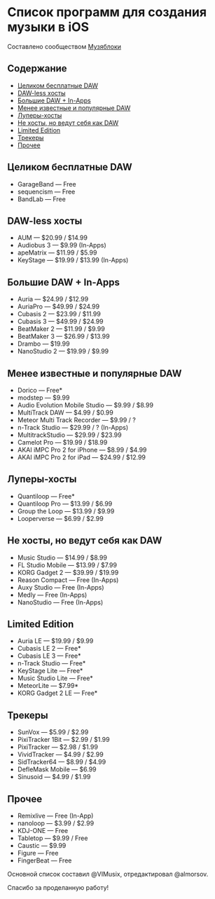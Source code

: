 # Список программ для создания музыки в iOS
Составлено сообществом [Музяблоки](https://t.me/muzapples_chat)


## Содержание
- [Целиком бесплатные DAW](#целиком-бесплатные-daw)
- [DAW-less хосты](#daw-less-хосты)
- [Большие DAW + In-Apps](#большие-daw-in-apps)
- [Менее известные и популярные DAW](#менее-известные-и-популярные-daw)
- [Луперы-хосты](#луперы-хосты)
- [Не хосты, но ведут себя как DAW](#не-хосты-но-ведут-себя-как-daw)
- [Limited Edition](#limited-edition)
- [Трекеры](#трекеры)
- [Прочее](#прочее)

## Целиком бесплатные DAW
- GarageBand — Free
- sequencism — Free
- BandLab — Free

## DAW-less хосты
- AUM — $20.99 / $14.99
- Audiobus 3 — $9.99 (In-Apps)
- apeMatrix — $11.99 / $5.99
- KeyStage — $19.99 / $13.99 (In-Apps)

## Большие DAW + In-Apps
- Auria — $24.99 / $12.99
- AuriaPro — $49.99 / $24.99
- Cubasis 2 — $23.99 / $11.99 
- Cubasis 3 — $49.99 / $24.99
- BeatMaker 2 — $11.99 / $9.99
- BeatMaker 3 — $26.99 / $13.99
- Drambo — $19.99 
- NanoStudio 2 — $19.99 / $9.99

## Менее известные и популярные DAW
- Dorico — Free*
- modstep — $9.99
- Audio Evolution Mobile Studio — $9.99 / $8.99
- MultiTrack DAW — $4.99 / $0.99
- Meteor Multi Track Recorder — $9.99 / ?
- n-Track Studio — $29.99 / ? (In-Apps)
- MultitrackStudio — $29.99 / $23.99
- Camelot Pro — $19.99 / $18.99
- AKAI iMPC Pro 2 for iPhone — $8.99 / $4.99
- AKAI iMPC Pro 2 for iPad — $24.99 / $12.99

## Луперы-хосты
- Quantiloop — Free*
- Quantiloop Pro — $13.99 / $6.99
- Group the Loop — $13.99 / $9.99
- Looperverse — $6.99 / $2.99

## Не хосты, но ведут себя как DAW
- Music Studio — $14.99 / $8.99
- FL Studio Mobile — $13.99 / $7.99
- KORG Gadget 2 — $39.99 / $19.99
- Reason Compact — Free (In-Apps)
- Auxy Studio — Free (In-Apps)
- Medly — Free (In-Apps)
- NanoStudio — Free (In-Apps)

## Limited Edition
- Auria LE — $19.99 / $9.99
- Cubasis LE 2 — Free*
- Cubasis LE 3 — Free* 
- n-Track Studio — Free*
- KeyStage Lite — Free*
- Music Studio Lite — Free*
- MeteorLite — $7.99*
- KORG Gadget 2 LE — Free*

## Трекеры
- SunVox — $5.99 / $2.99
- PixiTracker 1Bit  — $2.99 / $1.99
- PixiTracker — $2.98 / $1.99
- VividTracker — $4.99 / $2.99
- SidTracker64 — $8.99 / $4.99
- DefleMask Mobile — $6.99
- Sinusoid — $4.99 / $1.99

## Прочее
- Remixlive — Free (In-App)
- nanoloop — $3.99 / $2.99
- KDJ-ONE — Free
- Tabletop — $9.99 / Free
- Caustic — $9.99
- Figure — Free
- FingerBeat — Free


Основной список составил @VIMusix, отредактировал @almorsov.

Спасибо за проделанную работу!
